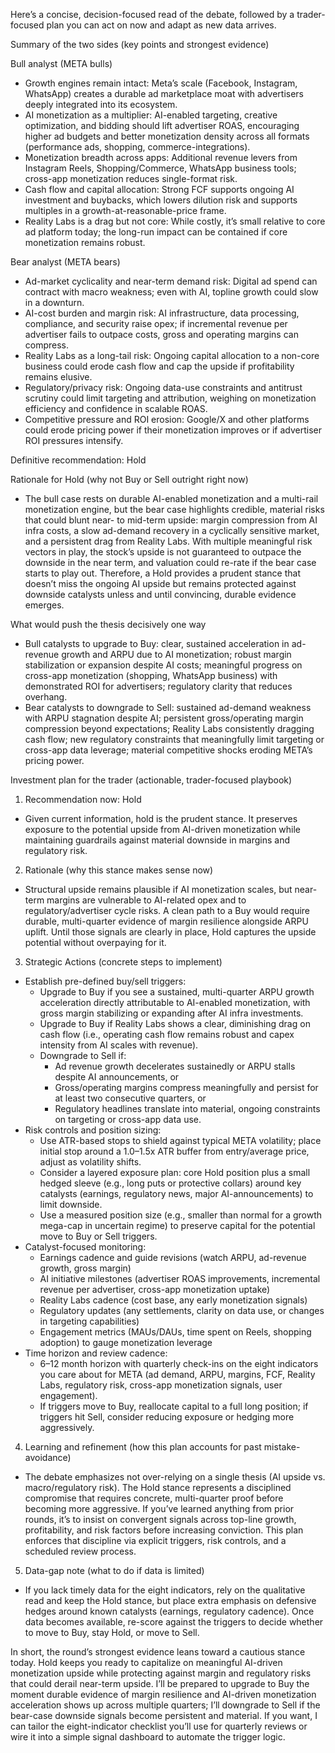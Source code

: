 Here’s a concise, decision-focused read of the debate, followed by a trader-focused plan you can act on now and adapt as new data arrives.

Summary of the two sides (key points and strongest evidence)

Bull analyst (META bulls)
- Growth engines remain intact: Meta’s scale (Facebook, Instagram, WhatsApp) creates a durable ad marketplace moat with advertisers deeply integrated into its ecosystem.
- AI monetization as a multiplier: AI-enabled targeting, creative optimization, and bidding should lift advertiser ROAS, encouraging higher ad budgets and better monetization density across all formats (performance ads, shopping, commerce-integrations).
- Monetization breadth across apps: Additional revenue levers from Instagram Reels, Shopping/Commerce, WhatsApp business tools; cross-app monetization reduces single-format risk.
- Cash flow and capital allocation: Strong FCF supports ongoing AI investment and buybacks, which lowers dilution risk and supports multiples in a growth-at-reasonable-price frame.
- Reality Labs is a drag but not core: While costly, it’s small relative to core ad platform today; the long-run impact can be contained if core monetization remains robust.

Bear analyst (META bears)
- Ad-market cyclicality and near-term demand risk: Digital ad spend can contract with macro weakness; even with AI, topline growth could slow in a downturn.
- AI-cost burden and margin risk: AI infrastructure, data processing, compliance, and security raise opex; if incremental revenue per advertiser fails to outpace costs, gross and operating margins can compress.
- Reality Labs as a long-tail risk: Ongoing capital allocation to a non-core business could erode cash flow and cap the upside if profitability remains elusive.
- Regulatory/privacy risk: Ongoing data-use constraints and antitrust scrutiny could limit targeting and attribution, weighing on monetization efficiency and confidence in scalable ROAS.
- Competitive pressure and ROI erosion: Google/X and other platforms could erode pricing power if their monetization improves or if advertiser ROI pressures intensify.

Definitive recommendation: Hold

Rationale for Hold (why not Buy or Sell outright right now)
- The bull case rests on durable AI-enabled monetization and a multi-rail monetization engine, but the bear case highlights credible, material risks that could blunt near- to mid-term upside: margin compression from AI infra costs, a slow ad-demand recovery in a cyclically sensitive market, and a persistent drag from Reality Labs. With multiple meaningful risk vectors in play, the stock’s upside is not guaranteed to outpace the downside in the near term, and valuation could re-rate if the bear case starts to play out. Therefore, a Hold provides a prudent stance that doesn’t miss the ongoing AI upside but remains protected against downside catalysts unless and until convincing, durable evidence emerges.

What would push the thesis decisively one way
- Bull catalysts to upgrade to Buy: clear, sustained acceleration in ad-revenue growth and ARPU due to AI monetization; robust margin stabilization or expansion despite AI costs; meaningful progress on cross-app monetization (shopping, WhatsApp business) with demonstrated ROI for advertisers; regulatory clarity that reduces overhang.
- Bear catalysts to downgrade to Sell: sustained ad-demand weakness with ARPU stagnation despite AI; persistent gross/operating margin compression beyond expectations; Reality Labs consistently dragging cash flow; new regulatory constraints that meaningfully limit targeting or cross-app data leverage; material competitive shocks eroding META’s pricing power.

Investment plan for the trader (actionable, trader-focused playbook)

1) Recommendation now: Hold
- Given current information, hold is the prudent stance. It preserves exposure to the potential upside from AI-driven monetization while maintaining guardrails against material downside in margins and regulatory risk.

2) Rationale (why this stance makes sense now)
- Structural upside remains plausible if AI monetization scales, but near-term margins are vulnerable to AI-related opex and to regulatory/advertiser cycle risks. A clean path to a Buy would require durable, multi-quarter evidence of margin resilience alongside ARPU uplift. Until those signals are clearly in place, Hold captures the upside potential without overpaying for it.

3) Strategic Actions (concrete steps to implement)
- Establish pre-defined buy/sell triggers:
  - Upgrade to Buy if you see a sustained, multi-quarter ARPU growth acceleration directly attributable to AI-enabled monetization, with gross margin stabilizing or expanding after AI infra investments.
  - Upgrade to Buy if Reality Labs shows a clear, diminishing drag on cash flow (i.e., operating cash flow remains robust and capex intensity from AI scales with revenue).
  - Downgrade to Sell if:
    - Ad revenue growth decelerates sustainedly or ARPU stalls despite AI announcements, or
    - Gross/operating margins compress meaningfully and persist for at least two consecutive quarters, or
    - Regulatory headlines translate into material, ongoing constraints on targeting or cross-app data use.
- Risk controls and position sizing:
  - Use ATR-based stops to shield against typical META volatility; place initial stop around a 1.0–1.5x ATR buffer from entry/average price, adjust as volatility shifts.
  - Consider a layered exposure plan: core Hold position plus a small hedged sleeve (e.g., long puts or protective collars) around key catalysts (earnings, regulatory news, major AI-announcements) to limit downside.
  - Use a measured position size (e.g., smaller than normal for a growth mega-cap in uncertain regime) to preserve capital for the potential move to Buy or Sell triggers.
- Catalyst-focused monitoring:
  - Earnings cadence and guide revisions (watch ARPU, ad-revenue growth, gross margin)
  - AI initiative milestones (advertiser ROAS improvements, incremental revenue per advertiser, cross-app monetization uptake)
  - Reality Labs cadence (cost base, any early monetization signals)
  - Regulatory updates (any settlements, clarity on data use, or changes in targeting capabilities)
  - Engagement metrics (MAUs/DAUs, time spent on Reels, shopping adoption) to gauge monetization leverage
- Time horizon and review cadence:
  - 6–12 month horizon with quarterly check-ins on the eight indicators you care about for META (ad demand, ARPU, margins, FCF, Reality Labs, regulatory risk, cross-app monetization signals, user engagement).
  - If triggers move to Buy, reallocate capital to a full long position; if triggers hit Sell, consider reducing exposure or hedging more aggressively.

4) Learning and refinement (how this plan accounts for past mistake-avoidance)
- The debate emphasizes not over-relying on a single thesis (AI upside vs. macro/regulatory risk). The Hold stance represents a disciplined compromise that requires concrete, multi-quarter proof before becoming more aggressive. If you’ve learned anything from prior rounds, it’s to insist on convergent signals across top-line growth, profitability, and risk factors before increasing conviction. This plan enforces that discipline via explicit triggers, risk controls, and a scheduled review process.

5) Data-gap note (what to do if data is limited)
- If you lack timely data for the eight indicators, rely on the qualitative read and keep the Hold stance, but place extra emphasis on defensive hedges around known catalysts (earnings, regulatory cadence). Once data becomes available, re-score against the triggers to decide whether to move to Buy, stay Hold, or move to Sell.

In short, the round’s strongest evidence leans toward a cautious stance today. Hold keeps you ready to capitalize on meaningful AI-driven monetization upside while protecting against margin and regulatory risks that could derail near-term upside. I’ll be prepared to upgrade to Buy the moment durable evidence of margin resilience and AI-driven monetization acceleration shows up across multiple quarters; I’ll downgrade to Sell if the bear-case downside signals become persistent and material. If you want, I can tailor the eight-indicator checklist you’ll use for quarterly reviews or wire it into a simple signal dashboard to automate the trigger logic.